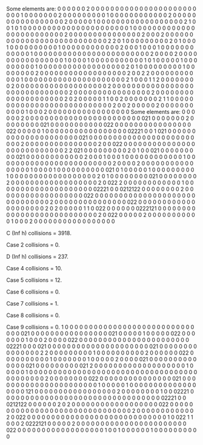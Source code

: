 Some elements are:
 0 0 0 0 0 0 2 0 0 0 0 0 0 0 0 0 0 0 0 0 0 0 0 0 0 0 0 0 0 0 0
 0 1 0 0 0 0 0 0 0 2 0 0 0 0 0 0 0 0 0 1 0 0 0 0 0 0 0 0 0 0 0
 0 2 0 0 0 0 0 0 0 0 0 0 0 0 0 0 0 0 0 2 0 0 0 0 0 1 0 0 0 0 0
 0 0 0 0 0 0 0 0 0 0 0 0 0 2 1 0 0 1 0 1 0 0 0 0 0 0 0 0 0 0 0
 0 0 0 0 0 0 0 0 0 0 0 1 0 0 0 0 0 0 0 0 0 0 0 0 0 0 0 0 0 0 0
 0 0 0 0 0 0 2 0 0 0 0 0 0 0 0 0 0 0 0 0 0 0 2 0 0 0 2 0 0 0 0
 0 0 0 0 0 0 0 0 0 0 0 0 0 0 0 0 0 0 0 0 0 0 0 2 2 0 1 0 0 0 0
 0 0 0 0 0 2 0 1 0 0 0 1 0 0 0 0 0 0 0 0 0 0 1 0 0 0 0 0 0 0 0
 0 0 0 0 2 0 0 0 1 0 0 0 1 0 0 0 0 0 0 0 0 0 0 0 0 1 0 0 0 0 0
 0 0 0 0 0 0 0 0 0 0 0 0 0 0 0 0 0 0 0 2 0 0 0 0 2 0 0 0 0 0 0
 0 0 0 0 0 0 0 0 0 0 1 0 0 0 0 1 0 0 0 0 0 0 0 0 0 0 0 1 0 1 0
 0 0 0 0 1 0 0 0 0 0 0 0 0 0 1 0 0 0 0 0 0 0 0 0 0 0 0 0 0 0 0
 0 0 2 0 1 0 0 0 0 0 0 0 0 0 1 0 0 0 0 0 0 0 0 2 0 0 0 0 0 0 0
 0 0 0 0 0 0 0 0 0 0 0 2 0 0 2 2 0 0 0 0 0 0 0 0 0 0 0 0 1 0 0
 0 0 0 0 0 0 0 0 0 0 0 0 0 0 0 0 0 0 0 2 1 0 0 0 1 1 2 0 0 0 0
 0 0 0 0 2 0 0 0 0 0 0 0 0 0 0 0 0 0 0 0 0 0 0 0 2 0 0 0 0 0 0
 0 0 0 0 0 0 0 0 0 0 0 0 0 0 0 0 0 0 0 0 0 0 0 0 2 0 0 0 0 0 0
 0 0 0 0 0 0 0 0 0 0 2 0 0 0 0 0 0 0 0 0 0 0 0 0 0 0 0 0 0 0 0
 2 0 2 0 0 0 0 0 1 1 0 0 2 0 0 0 0 0 0 0 2 1 1 0 0 0 0 0 0 0 0
 0 0 0 0 0 0 0 0 0 0 0 0 0 0 0 0 0 0 0 2 0 0 2 0 0 0 0 0 2 0 0
 0 0 0 0 0 0 0 0 0 1 0 0 0 2 0 0 0 0 0 0 0 0 0 0 0 0 0 0 0 0 0
Some elements are:
 0 0 0 0 0 0 2 0 0 0 0 0 0 0 0 0 0 0 0 0 0 0 0 0 0 0 0 0 0 0 0
 021 0 0 0 0 0 0 0 2 0 0 0 0 0 0 0 0 021 0 0 0 0 0 0 0 0 0 0 0
 022 0 0 0 0 0 0 0 0 0 0 0 0 0 0 0 0 022 0 0 0 0 0 1 0 0 0 0 0
 0 0 0 0 0 0 0 0 0 0 0 0 02221 0 0 1 021 0 0 0 0 0 0 0 0 0 0 0
 0 0 0 0 0 0 0 0 0 0 021 0 0 0 0 0 0 0 0 0 0 0 0 0 0 0 0 0 0 0
 0 0 0 0 0 0 2 0 0 0 0 0 0 0 0 0 0 0 0 0 0 0 2 0 0 022 0 0 0 0
 0 0 0 0 0 0 0 0 0 0 0 0 0 0 0 0 0 0 0 0 0 0 0 2 2 021 0 0 0 0
 0 0 0 0 0 2 0 1 0 0 021 0 0 0 0 0 0 0 0 0 021 0 0 0 0 0 0 0 0
 0 0 0 0 2 0 0 0 1 0 0 0 1 0 0 0 0 0 0 0 0 0 0 0 0 1 0 0 0 0 0
 0 0 0 0 0 0 0 0 0 0 0 0 0 0 0 0 0 0 0 2 0 0 0 0 2 0 0 0 0 0 0
 0 0 0 0 0 0 0 0 0 0 1 0 0 0 0 1 0 0 0 0 0 0 0 0 0 0 021 0 1 0
 0 0 0 0 1 0 0 0 0 0 0 0 0 0 1 0 0 0 0 0 0 0 0 0 0 0 0 0 0 0 0
 0 0 2 0 1 0 0 0 0 0 0 0 0 021 0 0 0 0 0 0 0 0 2 0 0 0 0 0 0 0
 0 0 0 0 0 0 0 0 0 0 0 2 0 022 2 0 0 0 0 0 0 0 0 0 0 0 0 1 0 0
 0 0 0 0 0 0 0 0 0 0 0 0 0 0 0 0 0 0 02221 0 0 0212122 0 0 0 0
 0 0 0 0 2 0 0 0 0 0 0 0 0 0 0 0 0 0 0 0 0 0 0 022 0 0 0 0 0 0
 0 0 0 0 0 0 0 0 0 0 0 0 0 0 0 0 0 0 0 0 0 0 0 0 2 0 0 0 0 0 0
 0 0 0 0 0 0 0 0 0 022 0 0 0 0 0 0 0 0 0 0 0 0 0 0 0 0 0 0 0 0
 2 0 2 0 0 0 0 0 1 1 0 022 0 0 0 0 0 0 0222121 0 0 0 0 0 0 0 0
 0 0 0 0 0 0 0 0 0 0 0 0 0 0 0 0 0 0 0 2 0 022 0 0 0 0 0 2 0 0
 0 0 0 0 0 0 0 0 0 1 0 0 0 2 0 0 0 0 0 0 0 0 0 0 0 0 0 0 0 0 0

C (Inf h) collisions = 3918. 

Case 2    collisions = 0. 

D (Inf h) collisions = 237. 

Case 4    collisions = 10. 

Case 5    collisions = 12. 

Case 6    collisions = 0. 

Case 7    collisions = 1. 

Case 8    collisions = 0. 

Case 9    collisions = 0. 
 1 0 0 0 0 0 0 0 0 0 0 0 0 0 0 0 0 0 0 0 0 0 0 0 0 0 0 0 0 0 0
 021 0 0 0 0 0 0 0 0 0 0 0 0 0 0 0 0 021 0 0 0 0 0 1 0 0 0 0 0
 022 0 0 0 0 0 0 0 1 0 0 0 2 0 0 0 0 022 0 0 0 0 0 0 0 0 0 0 0
 0 0 0 0 0 0 0 0 0 0 0 0 02221 0 0 0 021 0 0 0 0 0 0 0 0 0 0 0
 0 0 0 0 0 0 0 0 0 0 021 0 0 0 0 0 0 0 0 0 0 0 0 0 0 0 2 2 0 0
 0 0 0 0 0 0 0 1 0 0 0 0 0 0 0 0 0 0 2 0 0 0 0 0 0 022 0 0 0 0
 0 0 0 0 0 0 1 0 0 0 0 0 0 0 1 0 0 0 0 0 2 0 0 0 0 021 0 0 0 0
 0 0 0 0 0 0 0 0 0 0 021 0 0 0 0 0 0 0 0 0 021 2 0 0 0 0 0 0 0
 0 0 0 0 0 0 0 0 0 0 0 0 1 0 0 0 0 0 1 0 0 0 0 0 0 0 0 0 0 0 0
 0 0 0 0 0 0 0 0 0 0 0 0 0 0 0 0 0 0 0 0 0 0 0 0 0 0 0 0 0 0 0
 2 0 0 0 0 0 0 0 0 022 0 0 0 0 0 0 0 0 0 0 0 0 0 0 0 021 0 0 0
 0 0 0 0 0 0 0 0 0 0 0 0 0 0 0 0 0 0 0 1 0 0 0 0 0 1 0 0 0 0 0
 0 0 0 0 0 0 0 0 0 0 0 0 0 121 0 0 0 0 0 0 0 0 0 0 0 0 0 0 0 0
 0 2 0 0 0 0 0 0 0 0 1 0 0 02221 0 0 0 0 0 0 0 0 0 0 0 0 0 0 0
 0 0 0 0 0 0 0 0 0 0 0 0 0 0 0 0 0 0 02221 0 0 0212122 0 0 0 0
 0 0 2 0 2 0 0 0 0 0 0 0 0 0 0 0 0 0 0 0 0 0 0 022 0 0 0 0 0 0
 0 0 0 0 0 0 0 0 0 0 0 0 0 0 0 0 0 0 0 0 0 0 0 0 0 2 0 0 0 0 0
 0 0 0 0 0 0 0 2 0 022 0 0 0 0 0 0 0 0 0 0 0 0 0 0 0 0 0 0 0 0
 0 0 0 0 0 0 0 0 0 1 0 022 1 1 0 0 0 2 0222121 0 0 0 0 0 2 0 0
 0 0 0 0 0 0 0 0 0 0 0 0 0 0 0 0 0 0 0 0 0 022 0 0 0 0 0 0 0 0
 0 0 0 0 0 0 0 0 0 0 1 0 0 1 0 0 0 0 0 0 1 0 0 0 0 0 0 0 0 0 0
